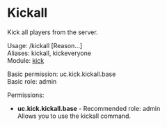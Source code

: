 Kickall
====
Kick all players from the server.

Usage: /kickall \[Reason…\]<br>
Aliases: kickall, kickeveryone<br>
Module: [kick](../modules/kick.md)<br>

Basic permission: uc.kick.kickall.base<br>
Basic role: admin<br>

Permissions: <br>
* **uc.kick.kickall.base** - Recommended role: admin<br>Allows you to use the kickall command.
